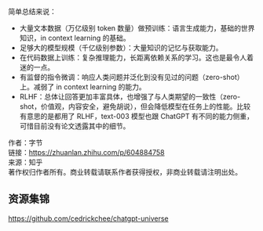简单总结来说：

-   大量文本数据（万亿级别 token 数量）做预训练：语言生成能力，基础的世界知识，in context learning 的基础。
-   足够大的模型规模（千亿级别参数）：大量知识的记忆与获取能力。
-   在代码数据上训练：复杂推理能力，长距离依赖关系的学习。这也是最令人着迷的一点。
-   有监督的指令微调：响应人类问题并泛化到没有见过的问题（zero-shot）上。减弱了 in context learning 的能力。
-   RLHF：总体让回答更加丰富具体，也增强了与人类期望的一致性（zero-shot，价值观，内容安全，避免胡说），但会降低模型在任务上的性能。比较有意思的是都用了 RLHF，text-003 模型也跟 ChatGPT 有不同的能力侧重，可惜目前没有论文透露其中的细节。

  
  
作者：字节  
链接：https://zhuanlan.zhihu.com/p/604884758  
来源：知乎  
著作权归作者所有。商业转载请联系作者获得授权，非商业转载请注明出处。


## 资源集锦

https://github.com/cedrickchee/chatgpt-universe

